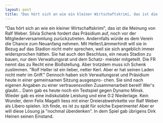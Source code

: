 ```yaml
---
layout: post
title: "Das hört sich an wie ein kleiner Wirtschaftskrimi, das ist die Meinung von Ralf Weber."
---
```


"Das hört sich an wie ein kleiner Wirtschaftskrimi", das ist die Meinung von Ralf Weber. Silvia Schenk fordert das Präsidium auf, noch vor der Mitgliederversammlung zurückzutreten. Andernfalls würde es dem Verein die Chance zum Neuanfang nehmen. Mit Heller/Lämmerhirdt will sie in Bezug auf das Stadion nicht mehr sprechen, weil sie sich angeblich immer widersprochen hätten. Sie hat auch den Beschluss, ein neues Stadion zu bauen, nur dem Verwaltungsrat und dem Schatz- meister mitgeteilt. Die FR nennt das zu Recht eine Bloßstellung. Aber trotzdem muss ich Schenk zustimmen. "Rolf Heller ist ein lieber, netter Kerl. Aber er hat seinen Laden nicht mehr im Griff." Dennoch haben sich Verwaltungsrat und Präsidium heute in einer gemeinsamen Sitzung ausgespro- chen. Sie sind nach eigenen Angaben zu einer vertrauensvollen Zusammenarbeit bereit! Wer's glaubt... Dann gab es heute noch ein Testspiel gegen Dynamo Minsk. Wieder gab es eine indiskutable Leistung und eine 0:2 Niederlage. Kein Wunder, denn Felix Magath liess mit einer Dreierabwehrkette vor Ralf Weber als Libero spielen. Ich finde, es ist zu spät für solche Experimente! Aber er will diese Lösung ja "nochmal überdenken". In dem Spiel gab übrigens Dirk Heinen seinen Einstand.
